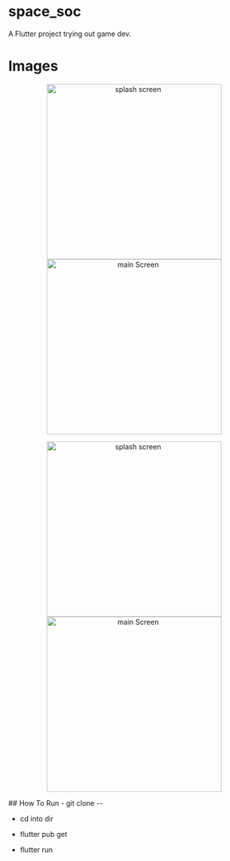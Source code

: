 # space_soc

A Flutter project trying out game dev.

# Images

<p align="center">
  <img src="assets/images/img1" width="350" title="splash screen">
  <img src="assets/images/img2" width="350" alt="main Screen">
</p>
<p align="center">
  <img src="assets/images/img3" width="350" title="splash screen">
  <img src="assets/images/img4" width="350" alt="main Screen">
</p>
## How To Run
- git clone --

- cd into dir

- flutter pub get

- flutter run